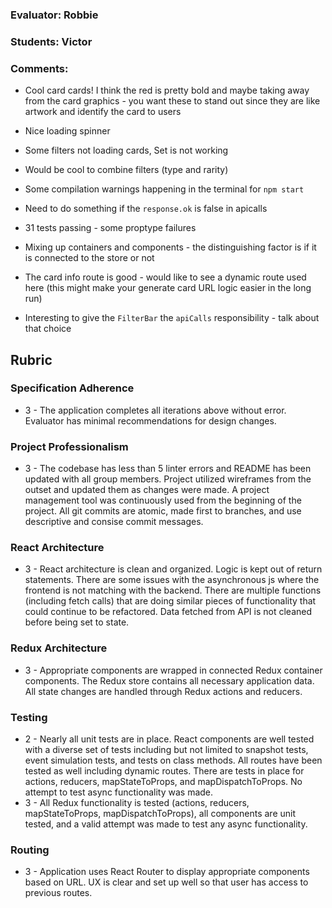 ### Evaluator: Robbie
### Students: Victor
### Comments:

* Cool card cards! I think the red is pretty bold and maybe taking away from the card graphics - you want these to stand out since they are like artwork and identify the card to users
* Nice loading spinner
* Some filters not loading cards, Set is not working
* Would be cool to combine filters (type and rarity)
* Some compilation warnings happening in the terminal for `npm start`
* Need to do something if the `response.ok` is false in apicalls

* 31 tests passing - some proptype failures

* Mixing up containers and components - the distinguishing factor is if it is connected to the store or not
* The card info route is good - would like to see a dynamic route used here (this might make your generate card URL logic easier in the long run)
* Interesting to give the `FilterBar` the `apiCalls` responsibility - talk about that choice

## Rubric 

### Specification Adherence

* 3 - The application completes all iterations above without error. Evaluator has minimal recommendations for design changes.

### Project Professionalism

* 3 - The codebase has less than 5 linter errors and README has been updated with all group members. Project utilized wireframes from the outset and updated them as changes were made. A project management tool was continuously used from the beginning of the project.  All git commits are atomic, made first to branches, and use descriptive and consise commit messages. 

### React Architecture

* 3 - React architecture is clean and organized.  Logic is kept out of return statements.  There are some issues with the asynchronous js where the frontend is not matching with the backend.  There are multiple functions (including fetch calls) that are doing similar pieces of functionality that could continue to be refactored. Data fetched from API is not cleaned before being set to state.

### Redux Architecture

* 3 - Appropriate components are wrapped in connected Redux container components. The Redux store contains all necessary application data. All state changes are handled through Redux actions and reducers.

### Testing

* 2 - Nearly all unit tests are in place. React components are well tested with a diverse set of tests including but not limited to snapshot tests, event simulation tests, and tests on class methods.  All routes have been tested as well including dynamic routes.  There are tests in place for actions, reducers, mapStateToProps, and mapDispatchToProps.  No attempt to test async functionality was made.
* 3 - All Redux functionality is tested (actions, reducers, mapStateToProps, mapDispatchToProps), all components are unit tested, and a valid attempt was made to test any async functionality.

### Routing

* 3 - Application uses React Router to display appropriate components based on URL.  UX is clear and set up well so that user has access to previous routes.
